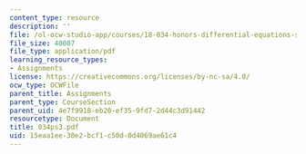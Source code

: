 ```yaml
---
content_type: resource
description: ''
file: /ol-ocw-studio-app/courses/18-034-honors-differential-equations-spring-2004/15eaa1ee30e2bcf1c50d0d4069ae61c4_034ps3.pdf
file_size: 40007
file_type: application/pdf
learning_resource_types:
- Assignments
license: https://creativecommons.org/licenses/by-nc-sa/4.0/
ocw_type: OCWFile
parent_title: Assignments
parent_type: CourseSection
parent_uid: 4e7f9918-eb20-ef35-9fd7-2d44c3d91442
resourcetype: Document
title: 034ps3.pdf
uid: 15eaa1ee-30e2-bcf1-c50d-0d4069ae61c4
---
```


